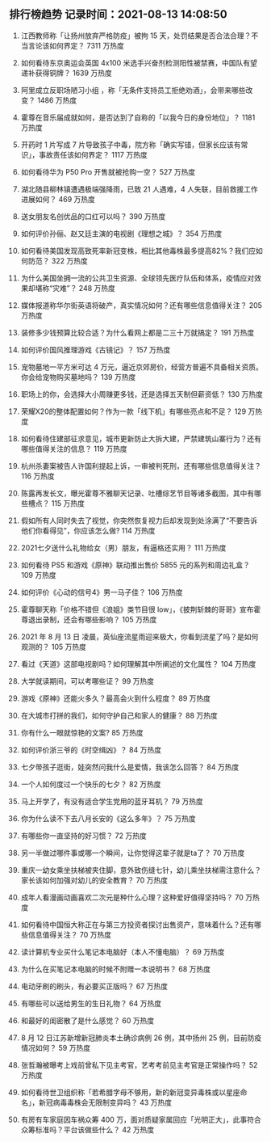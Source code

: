 
## 排行榜趋势 记录时间：2021-08-13 14:08:50
  
  1. 江西教师称「让扬州放弃严格防疫」被拘 15 天，处罚结果是否合法合理？不当言论该如何界定？ 7311 万热度
    
  2. 如何看待东京奥运会英国 4x100 米选手兴奋剂检测阳性被禁赛，中国队有望递补获得铜牌？ 1639 万热度
    
  3. 阿里成立反职场陋习小组 ，称「无条件支持员工拒绝劝酒」，会带来哪些改变？ 1486 万热度
    
  4. 霍尊在音乐届成就如何，是否达到了自称的「以我今日的身份地位」？ 1181 万热度
    
  5. 开药时 1 片写成 7 片导致孩子中毒，院方称「确实写错，但家长应该有常识」，事故责任该如何界定？ 1117 万热度
    
  6. 如何看待华为 P50 Pro 开售就被抢购一空？ 527 万热度
    
  7. 湖北随县柳林镇遭遇极端强降雨，已致 21 人遇难，4 人失联，目前救援工作进展如何？ 469 万热度
    
  8. 送女朋友名创优品的口红可以吗？ 390 万热度
    
  9. 如何评价孙俪、赵又廷主演的电视剧《理想之城》？ 354 万热度
    
  10. 如何看待美国发现高致死率新冠变株，相比其他毒株最多提高82%？我们应如何防范？ 322 万热度
    
  11. 为什么美国坐拥一流的公共卫生资源、全球领先医疗队伍和体系，疫情应对效果却堪称“灾难”？ 248 万热度
    
  12. 媒体报道称华尔街英语将破产，真实情况如何？还有哪些信息值得关注？ 205 万热度
    
  13. 装修多少钱预算比较合适？为什么看网上都是二三十万就搞定？ 191 万热度
    
  14. 如何评价国风推理游戏《古镜记》？ 157 万热度
    
  15. 宠物墓地一平方米可达 4 万元，逼近京郊房价，经营方普遍不具备相关资质。你会给宠物购买墓地吗？ 139 万热度
    
  16. 职场上的你，会选择大小周赚更多钱，还是选择五天制但薪资低？ 130 万热度
    
  17. 荣耀X20的整体配置如何？作为一款「线下机」有哪些亮点和不足？ 129 万热度
    
  18. 如何看待住建部征求意见，城市更新防止大拆大建，严禁建筑山寨行为？还有哪些值得关注的信息？ 119 万热度
    
  19. 杭州杀妻案被告人许国利提起上诉，一审被判死刑，还有哪些信息值得关注？ 116 万热度
    
  20. 陈露再发长文，曝光霍尊不雅聊天记录、吐槽综艺节目等诸多截图，其中有哪些槽点？ 115 万热度
    
  21. 假如所有人同时失去了视觉，你突然恢复视力后却发现到处涂满了“不要告诉他们你看得见”，你应该怎么做? 114 万热度
    
  22. 2021七夕送什么礼物给女（男）朋友，有逼格还实用？ 111 万热度
    
  23. 如何看待 PS5 和游戏《原神》联动推出售价 5855 元的系列和周边礼盒？ 109 万热度
    
  24. 如何评价《心动的信号4》男一马子佳？ 106 万热度
    
  25. 霍尊聊天称「价格不错但《浪姐》类节目很 low」，《披荆斩棘的哥哥》宣布霍尊退出录制，还会有哪些影响？ 105 万热度
    
  26. 2021 年 8 月 13 日 凌晨，英仙座流星雨迎来极大，你看到流星了吗？是如何观测的？ 105 万热度
    
  27. 看过《天道》这部电视剧吗？如何理解其中所阐述的文化属性？ 104 万热度
    
  28. 大学就读期间，可以考哪些证？ 99 万热度
    
  29. 游戏《原神》还能火多久？最高会火到什么程度？ 89 万热度
    
  30. 在大城市打拼的我们，如何守护自己和家人的健康？ 88 万热度
    
  31. 你有什么一眼就惊艳的文案? 85 万热度
    
  32. 如何评价浙三爷的《时空缉凶》？ 84 万热度
    
  33. 七夕带孩子逛街，娃突然问我什么是爱情，我该怎么回答？ 84 万热度
    
  34. 一个人如何度过一个快乐的七夕？ 82 万热度
    
  35. 马上开学了，有没有适合学生党用的蓝牙耳机？ 79 万热度
    
  36. 你为什么读不下去八月长安的《这么多年》？ 75 万热度
    
  37. 有哪些你一直坚持的好习惯？ 72 万热度
    
  38. 另一半做过哪件事或哪一个瞬间，让你觉得这辈子就是ta了？ 70 万热度
    
  39. 重庆一幼女乘坐扶梯被夹住脚，意外致伤缝七针，幼儿乘坐扶梯需注意什么？家长该如何加强对幼儿的安全教育？ 70 万热度
    
  40. 成年人看漫画动画喜欢二次元是种什么心理？这种爱好值得坚持吗？ 70 万热度
    
  41. 如何看待中国恒大称正在与第三方投资者探讨出售资产，意味着什么？还有哪些信息值得关注？ 70 万热度
    
  42. 读计算机专业买什么笔记本电脑好（本人不懂电脑）？ 69 万热度
    
  43. 为什么在买笔记本电脑的时候不附赠一本说明书？ 68 万热度
    
  44. 电动牙刷的刷头，有必要买正版吗？ 67 万热度
    
  45. 有哪些可以送给男生的生日礼物？ 64 万热度
    
  46. 和最好的闺密散了是什么感觉？ 60 万热度
    
  47. 8 月 12 日江苏新增新冠肺炎本土确诊病例 26 例，其中扬州 25 例，目前防疫情况如何？ 59 万热度
    
  48. 张哲瀚被曝考上戏前曾私下见主考官，艺考考前见主考官是正常操作吗？ 52 万热度
    
  49. 如何看待世卫组织称「若希腊字母不够用，新的新冠变异毒株或以星座命名」，新冠病毒毒株会无限制变异吗？ 43 万热度
    
  50. 有房有车家庭因车祸众筹 400 万，面对质疑家属回应「光明正大」，此事符合众筹标准吗？平台该做些什么？ 42 万热度
    